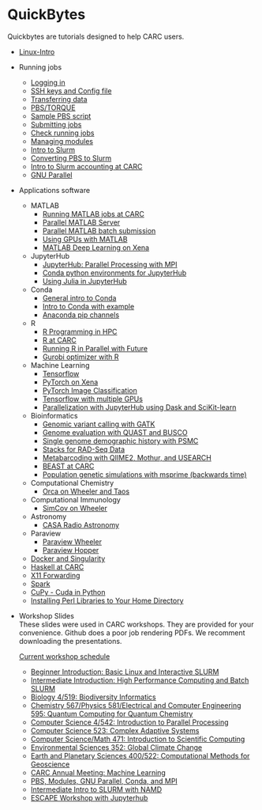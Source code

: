 # QuickBytes
Quickbytes are tutorials designed to help CARC users.  
    
   * [Linux-Intro](https://github.com/UNM-CARC/QuickBytes/blob/master/linux_intro.md)

   * Running jobs
      * [Logging in](https://github.com/UNM-CARC/QuickBytes/blob/master/logging_in.md)
      * [SSH keys and Config file](https://github.com/UNM-CARC/QuickBytes/blob/table-of-contents-readme/ssh_keygen_config.md)
      * [Transferring data](https://github.com/UNM-CARC/QuickBytes/blob/master/transfer_data.md)
      * [PBS/TORQUE](https://github.com/UNM-CARC/QuickBytes/blob/master/pbs-torque.md)
      * [Sample PBS script](https://github.com/UNM-CARC/QuickBytes/blob/master/pbs_scripts2.md)
      * [Submitting jobs](https://github.com/UNM-CARC/QuickBytes/blob/master/submitting_jobs.md)
      * [Check running jobs](https://github.com/UNM-CARC/QuickBytes/blob/master/checking_on_running_jobs.md) 
      * [Managing modules](https://github.com/UNM-CARC/QuickBytes/blob/master/module_management.md)
      * [Intro to Slurm](https://github.com/UNM-CARC/QuickBytes/blob/master/Intro_to_slurm.md)
      * [Converting PBS to Slurm](https://github.com/UNM-CARC/QuickBytes/blob/master/pbs2slurm.md)
      * [Intro to Slurm accounting at CARC](https://github.com/UNM-CARC/QuickBytes/blob/master/slurm_accounting.md)
      * [GNU Parallel](https://github.com/UNM-CARC/QuickBytes/blob/master/GNU%20Parallel.md)
   
   * Applications software
      * MATLAB
         * [Running MATLAB jobs at CARC](https://github.com/UNM-CARC/QuickBytes/blob/master/running_matlab_jobs.md)
         * [Parallel MATLAB Server](https://github.com/UNM-CARC/QuickBytes/blob/master/ParallelMatlabServer.md)
         * [Parallel MATLAB batch submission](https://github.com/UNM-CARC/QuickBytes/blob/parallel_matlab_profile_creation/Parallel%20MATLAB%20profile%20setup%20and%20batch%20submission.md)
         * [Using GPUs with MATLAB](https://github.com/UNM-CARC/QuickBytes/blob/master/Using%20GPUs%20on%20Xena%20with%20MATLAB.md)
         * [MATLAB Deep Learning on Xena](https://github.com/UNM-CARC/QuickBytes/blob/master/MATLAB%20Deep%20Learning%20on%20Xena.md)
      * JupyterHub
         * [JupyterHub: Parallel Processing with MPI](https://github.com/UNM-CARC/QuickBytes/blob/master/parallelization_with%20Jupyterhub_using_mpi.md)
         * [Conda python environments for JupyterHub](https://github.com/UNM-CARC/QuickBytes/blob/master/Conda_JupyterHub.md)
         * [Using Julia in JupyterHub](https://github.com/UNM-CARC/QuickBytes/blob/master/julia_with_jupyterhub.md)
      * Conda
         * [General intro to Conda](https://github.com/UNM-CARC/QuickBytes/blob/master/anaconda_general_intro.md)
         * [Intro to Conda with example](https://github.com/UNM-CARC/QuickBytes/blob/master/anaconda_intro.md)
         * [Anaconda pip channels](https://github.com/UNM-CARC/QuickBytes/blob/master/anaconda_pip_channels.md)
      * R
         * [R Programming in HPC](https://github.com/UNM-CARC/QuickBytes/blob/master/R_usage.md)
         * [R at CARC](https://github.com/UNM-CARC/QuickBytes/tree/master/R_at_CARC)
         * [Running R in Parallel with Future](https://github.com/UNM-CARC/QuickBytes/blob/master/Parallel_R_with_Future.ipynb)
         * [Gurobi optimizer with R](https://github.com/UNM-CARC/QuickBytes/blob/master/Gurobi%20optimizer%20with%20R.md)
      * Machine Learning
         * [Tensorflow](https://github.com/UNM-CARC/QuickBytes/blob/master/Tensorflow_documentation.md)
         * [PyTorch on Xena](https://github.com/UNM-CARC/QuickBytes/blob/master/PyTorch_1.9_Xena.md)
         * [PyTorch Image Classification](https://github.com/UNM-CARC/QuickBytes/blob/master/PyTorch_Classifier_Xena%20.ipynb)
         * [Tensorflow with multiple GPUs](https://github.com/UNM-CARC/QuickBytes/blob/master/multiGPU_tensorflow_tutorial.ipynb)
         * [Parallelization with JupyterHub using Dask and SciKit-learn](https://github.com/UNM-CARC/QuickBytes/blob/master/parallel_jupyterhub_with_dask_and_scikit-learn.md)
      * Bioinformatics
         * [Genomic variant calling with GATK](https://github.com/UNM-CARC/QuickBytes/blob/master/GATK_QuickByte.md)
         * [Genome evaluation with QUAST and BUSCO](https://github.com/UNM-CARC/QuickBytes/blob/master/genome_evaluation.md)
         * [Single genome demographic history with PSMC](https://github.com/UNM-CARC/QuickBytes/blob/master/psmc_quickbyte.md)
         * [Stacks for RAD-Seq Data](https://github.com/UNM-CARC/QuickBytes/blob/master/Stacks_quickbyte.md)
         * [Metabarcoding with QIIME2, Mothur, and USEARCH](https://github.com/UNM-CARC/QuickBytes/blob/master/Metabarcoding.md)
         * [BEAST at CARC](https://github.com/UNM-CARC/QuickBytes/blob/master/Beast_at_CARC.md)
         * [Population genetic simulations with msprime (backwards time)](https://github.com/UNM-CARC/QuickBytes/blob/master/msprime_quickbyte.md)
      * Computational Chemistry
         * [Orca on Wheeler and Taos](https://github.com/UNM-CARC/QuickBytes/blob/master/orca_wheeler_taos.md)
      * Computational Immunology
         * [SimCov on Wheeler](https://github.com/UNM-CARC/QuickBytes/blob/master/SimCov.md)
      *  Astronomy
         * [CASA Radio Astronomy](https://github.com/UNM-CARC/QuickBytes/blob/master/mpiCASA.md) 
      * Paraview
        * [Paraview Wheeler](https://github.com/UNM-CARC/QuickBytes/blob/master/paraview.md)
        * [Paraview Hopper](https://github.com/UNM-CARC/QuickBytes/blob/master/Paraview_Hopper.md)
      * [Docker and Singularity](https://github.com/UNM-CARC/QuickBytes/blob/master/singularity-markdown-version.md)
      * [Haskell at CARC](https://github.com/UNM-CARC/QuickBytes/blob/master/haskell.md)
      * [X11 Forwarding](https://github.com/UNM-CARC/QuickBytes/blob/master/X11_forwarding.md)
      * [Spark](https://github.com/UNM-CARC/QuickBytes/blob/master/spark.md)
      * [CuPy - Cuda in Python](https://github.com/UNM-CARC/QuickBytes/blob/master/CuPy_on_CARC.ipynb)
      * [Installing Perl Libraries to Your Home Directory](https://github.com/UNM-CARC/QuickBytes/blob/master/install_perl_libraries.md) 
      
      
* Workshop Slides   
These slides were used in CARC workshops. They are provided for your convenience. Github does a poor job rendering PDFs. We recomment downloading the presentations.

  [Current workshop schedule](https://carc.unm.edu/education--training/workshops-and-seminars.html)
    * [Beginner Introduction: Basic Linux and Interactive SLURM](https://github.com/UNM-CARC/QuickBytes/blob/master/workshop_slides/BeginnerIntro.pdf)
    * [Intermediate Introduction: High Performance Computing and Batch SLURM](https://github.com/UNM-CARC/QuickBytes/blob/master/workshop_slides/IntermediateIntro.pdf)
    * [Biology 4/519: Biodiversity Informatics](https://github.com/UNM-CARC/QuickBytes/blob/master/workshop_slides/BIOL419_519.pdf)
    * [Chemistry 567/Physics 581/Electrical and Computer Engineering 595: Quantum Computing for Quantum Chemistry](https://github.com/UNM-CARC/QuickBytes/blob/master/workshop_slides/CHEM567.pdf)
    * [Computer Science 4/542: Introduction to Parallel Processing](https://github.com/UNM-CARC/QuickBytes/blob/master/workshop_slides/CS442.pdf)
    * [Computer Science 523: Complex Adaptive Systems](https://github.com/UNM-CARC/QuickBytes/blob/master/workshop_slides/CS523.pdf)
    * [Computer Science/Math 471: Introduction to Scientific Computing](https://github.com/UNM-CARC/QuickBytes/blob/master/workshop_slides/CS_Math_471.pdf)
    * [Environmental Sciences 352: Global Climate Change](https://github.com/UNM-CARC/QuickBytes/blob/master/workshop_slides/ENVS352.pdf)
    * [Earth and Planetary Sciences 400/522: Computational Methods for Geoscience](https://github.com/UNM-CARC/QuickBytes/blob/master/workshop_slides/EPS522.pdf)
    * [CARC Annual Meeting: Machine Learning](https://github.com/UNM-CARC/QuickBytes/blob/master/workshop_slides/Machine_Learning.pdf)
    * [PBS, Modules, GNU Parallel, Conda, and MPI](https://github.com/UNM-CARC/QuickBytes/blob/master/workshop_slides/PBS_Parallel_MPI.pdf)
    * [Intermediate Intro to SLURM with NAMD](https://github.com/UNM-CARC/QuickBytes/blob/master/workshop_slides/IntermediateIntroToCARCWorkshopNAMD.pdf)
    * [ESCAPE Workshop with Jupyterhub](https://github.com/UNM-CARC/QuickBytes/blob/master/workshop_slides/CARC_ESCAPE_WORKSHOP-0.1.pdf) 
    
      
      
